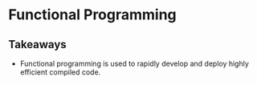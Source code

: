 # Functional Programming

## Takeaways

+ Functional programming is used to rapidly develop and deploy highly efficient compiled code.